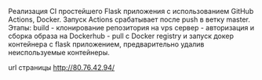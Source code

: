 Реализация CI простейшего Flask приложения с использованием GitHub Actions, Docker.
Запуск Actions срабатывает после push в ветку master.
Этапы: build
    - клонирование репозитория на vps сервер
    - авторизация и сборка образа на Dockerhub
    - pull с Docker registry и запуск докер контейнера с flask приложением, предварительно удалив неиспользуемые контейнеры.

url страницы http://80.76.42.94/


